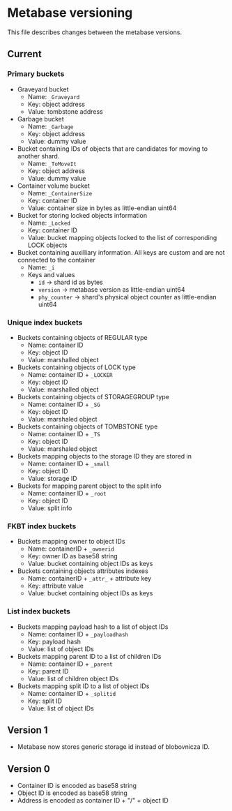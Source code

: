 # Metabase versioning

This file describes changes between the metabase versions.

## Current

### Primary buckets
- Graveyard bucket
  - Name: `_Graveyard`
  - Key: object address 
  - Value: tombstone address
- Garbage bucket
  - Name: `_Garbage`
  - Key: object address
  - Value: dummy value
- Bucket containing IDs of objects that are candidates for moving
   to another shard.
  - Name: `_ToMoveIt`
  - Key: object address
  - Value: dummy value
- Container volume bucket
  - Name: `_ContainerSize`
  - Key: container ID
  - Value: container size in bytes as little-endian uint64
- Bucket for storing locked objects information
  - Name: `_Locked` 
  - Key: container ID
  - Value: bucket mapping objects locked to the list of corresponding LOCK objects
- Bucket containing auxilliary information. All keys are custom and are not connected to the container
  - Name: `_i`
  - Keys and values
    - `id` -> shard id as bytes
    - `version` -> metabase version as little-endian uint64
    - `phy_counter` -> shard's physical object counter as little-endian uint64

### Unique index buckets
- Buckets containing objects of REGULAR type
  - Name: container ID
  - Key: object ID
  - Value: marshalled object
- Buckets containing objects of LOCK type
  - Name: container ID + `_LOCKER`
  - Key: object ID
  - Value: marshalled object
- Buckets containing objects of STORAGEGROUP type
  - Name: container ID + `_SG`
  - Key: object ID
  - Value: marshaled object
- Buckets containing objects of TOMBSTONE type
  - Name: container ID + `_TS`
  - Key: object ID
  - Value: marshaled object
- Buckets mapping objects to the storage ID they are stored in
  - Name: container ID + `_small`
  - Key: object ID
  - Value: storage ID
- Buckets for mapping parent object to the split info
  - Name: container ID + `_root`
  - Key: object ID
  - Value: split info

### FKBT index buckets
- Buckets mapping owner to object IDs
  - Name: containerID + `_ownerid`
  - Key: owner ID as base58 string
  - Value: bucket containing object IDs as keys
- Buckets containing objects attributes indexes
  - Name: containerID + `_attr_` + attribute key
  - Key: attribute value
  - Value: bucket containing object IDs as keys

### List index buckets
- Buckets mapping payload hash to a list of object IDs
  - Name: container ID + `_payloadhash`
  - Key: payload hash
  - Value: list of object IDs
- Buckets mapping parent ID to a list of children IDs
  - Name: container ID + `_parent`
  - Key: parent ID
  - Value: list of children object IDs
- Buckets mapping split ID to a list of object IDs
  - Name: container ID + `_splitid`
  - Key: split ID
  - Value: list of object IDs


## Version 1

- Metabase now stores generic storage id instead of blobovnicza ID.

## Version 0

- Container ID is encoded as base58 string
- Object ID is encoded as base58 string
- Address is encoded as container ID + "/" + object ID